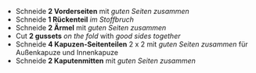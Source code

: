 
 - Schneide **2 Vorderseiten** mit _guten Seiten zusammen_
 - Schneide **1 Rückenteil** _im Stoffbruch_
 - Schneide **2 Ärmel** mit _guten Seiten zusammen_
 - Cut **2 gussets** _on the fold_ with _good sides together_
 - Schneide **4 Kapuzen-Seitenteilen** 2 x 2 mit _guten Seiten zusammen_ für Außenkapuze und Innenkapuze
 - Schneide **2 Kaputenmitten** mit _guten Seiten zusammen_

